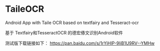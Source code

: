 # TaileOCR
Android App with Taile OCR based on textfairy and Tesseract-ocr

基于 Textfairy和TesseractOCR 的德宏傣文识别Android软件

测试版下载链接如下：
https://pan.baidu.com/s/1rYiHlP-9liB1U9RV--YMHw
